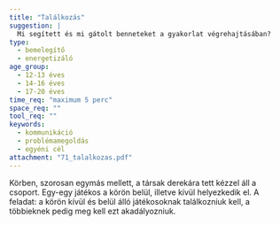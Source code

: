 ```yaml
---
title: "Találkozás"
suggestion: | 
  Mi segített és mi gátolt benneteket a gyakorlat végrehajtásában?
type:
  - bemelegítő
  - energetizáló
age_group:
  - 12-13 éves
  - 14-16 éves
  - 17-20 éves
time_req: "maximum 5 perc"
space_req: ""
tool_req: ""
keywords: 
  - kommunikáció
  - problémamegoldás
  - egyéni cél
attachment: "71_talalkozas.pdf"
---
```


 Körben, szorosan egymás mellett, a társak derekára tett kézzel áll a csoport. Egy-egy játékos a körön belül, illetve kívül helyezkedik el. A feladat: a körön kívül és belül álló játékosoknak találkozniuk kell, a többieknek pedig meg kell ezt akadályozniuk.  
  
